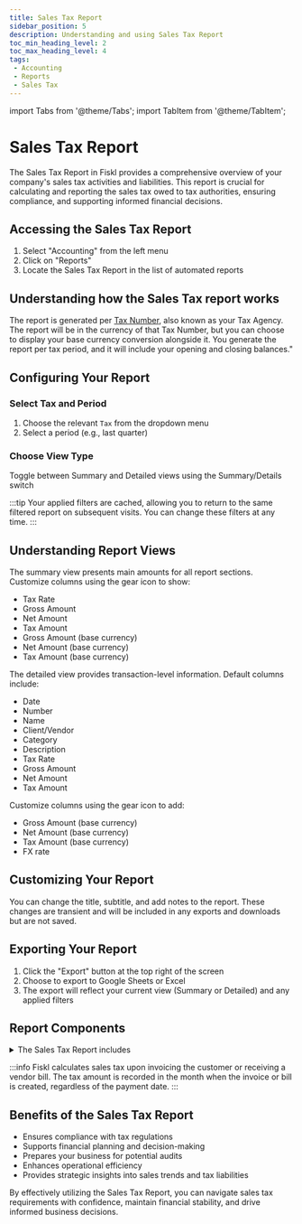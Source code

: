 ```yaml
---
title: Sales Tax Report
sidebar_position: 5
description: Understanding and using Sales Tax Report
toc_min_heading_level: 2
toc_max_heading_level: 4
tags:
 - Accounting
 - Reports
 - Sales Tax
---
```


import Tabs from '@theme/Tabs';
import TabItem from '@theme/TabItem';

# Sales Tax Report

The Sales Tax Report in Fiskl provides a comprehensive overview of your company's sales tax activities and liabilities. This report is crucial for calculating and reporting the sales tax owed to tax authorities, ensuring compliance, and supporting informed financial decisions.

## Accessing the Sales Tax Report

1. Select "Accounting" from the left menu
2. Click on "Reports"
3. Locate the Sales Tax Report in the list of automated reports

## Understanding how the Sales Tax report works

The report is generated per [Tax Number](../../../Settings-Configurations/tax-settings#3-tax-idvat-numbers), also known as your Tax Agency. The report will be in the currency of that Tax Number, but you can choose to display your base currency conversion alongside it. You generate the report per tax period, and it will include your opening and closing balances."

## Configuring Your Report

### Select Tax and Period

1. Choose the relevant `Tax` from the dropdown menu
2. Select a period (e.g., last quarter)

### Choose View Type

Toggle between Summary and Detailed views using the Summary/Details switch

:::tip
Your applied filters are cached, allowing you to return to the same filtered report on subsequent visits. You can change these filters at any time.
:::

## Understanding Report Views

<Tabs>

   <TabItem value="summaryView" label="Summary View" default>

   The summary view presents main amounts for all report sections. Customize columns using the gear icon to show:

   - Tax Rate
   - Gross Amount
   - Net Amount
   - Tax Amount
   - Gross Amount (base currency)
   - Net Amount (base currency)
   - Tax Amount (base currency)

   </TabItem>

   <TabItem value="detailedView" label="Detailed View" default>
   The detailed view provides transaction-level information. Default columns include:

   - Date
   - Number
   - Name
   - Client/Vendor
   - Category
   - Description
   - Tax Rate
   - Gross Amount
   - Net Amount
   - Tax Amount

   </TabItem>

   <TabItem value="customColumns" label="Custom Columns" default>

   Customize columns using the gear icon to add:

   - Gross Amount (base currency)
   - Net Amount (base currency)
   - Tax Amount (base currency)
   - FX rate

   </TabItem>

</Tabs>

## Customizing Your Report

You can change the title, subtitle, and add notes to the report. These changes are transient and will be included in any exports and downloads but are not saved.

## Exporting Your Report

1. Click the "Export" button at the top right of the screen
1. Choose to export to Google Sheets or Excel
1. The export will reflect your current view (Summary or Detailed) and any applied filters

## Report Components

<details>

   <summary>The Sales Tax Report includes</summary>

- Opening and Closing balances for the selected period
- Sales: All sales transactions with an assigned client
- Purchases: All purchase transactions with an assigned vendor
- Other: Manual transactions associated with this sales tax account
- Total Tax: Sum of Sales, Purchases, and Other
- Payments: Tax payments categorized with this sales tax account

</details>

:::info
Fiskl calculates sales tax upon invoicing the customer or receiving a vendor bill. The tax amount is recorded in the month when the invoice or bill is created, regardless of the payment date.
:::

## Benefits of the Sales Tax Report

- Ensures compliance with tax regulations
- Supports financial planning and decision-making
- Prepares your business for potential audits
- Enhances operational efficiency
- Provides strategic insights into sales trends and tax liabilities

By effectively utilizing the Sales Tax Report, you can navigate sales tax requirements with confidence, maintain financial stability, and drive informed business decisions.

